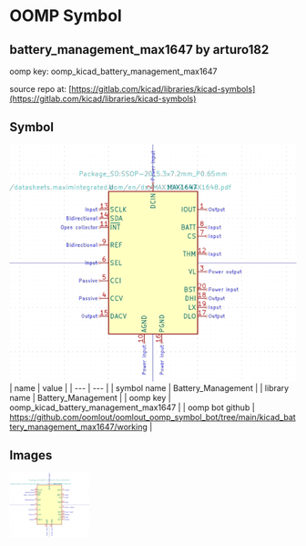 # OOMP Symbol  
## battery_management_max1647  by arturo182  
  
oomp key: oomp_kicad_battery_management_max1647  
  
source repo at: [https://gitlab.com/kicad/libraries/kicad-symbols](https://gitlab.com/kicad/libraries/kicad-symbols)  
## Symbol  
  
[![working.png](working_600.png)](working.png)  
| name | value | 
| --- | --- | 
| symbol name | Battery_Management | 
| library name | Battery_Management | 
| oomp key | oomp_kicad_battery_management_max1647 | 
| oomp bot github | https://github.com/oomlout/oomlout_oomp_symbol_bot/tree/main/kicad_battery_management_max1647/working | 
## Images  
  
[![working.png](working_140.png)](working.png)  
